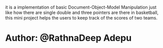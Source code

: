 it is a implementation of basic Document-Object-Model Manipulation just like how there are single double and three pointers are there in basketball, this mini project helps the users to keep track of the scores of two teams.

# Author: @RathnaDeep Adepu
